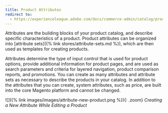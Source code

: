 ```yaml
---
title: Product Attributes
redirect to:
  - https://experienceleague.adobe.com/docs/commerce-admin/catalog/product-attributes/product-attributes.html
---
```


Attributes are the building blocks of your product catalog, and describe specific characteristics of a product. Product attributes can be organized into [attribute sets]({% link stores/attribute-sets.md %}), which are then used as templates for creating products.

Attributes determine the type of input control that is used for product options, provide additional information for product pages, and are used as search parameters and criteria for layered navigation, product comparison reports, and promotions. You can create as many attributes and attribute sets as necessary to describe the products in your catalog. In addition to the attributes that you can create, system attributes, such as price, are built into the core Magento platform and cannot be changed.

![]({% link images/images/attribute-new-product.png %}){: .zoom}
_Creating a New Attribute While Editing a Product_
